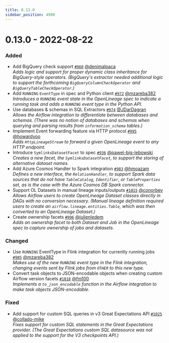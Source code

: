 ```yaml
---
title: 0.13.0
sidebar_position: 4980
---
```


# 0.13.0 - 2022-08-22

### Added

* Add BigQuery check support [`#960`](https://github.com/OpenLineage/OpenLineage/pull/960) [@denimalpaca](https://github.com/denimalpaca)  
    *Adds logic and support for proper dynamic class inheritance for BigQuery-style operators. (BigQuery's extractor needed additional logic to support the forthcoming `BigQueryColumnCheckOperator` and `BigQueryTableCheckOperator`.)*
* Add `RUNNING` `EventType` in spec and Python client [`#972`](https://github.com/OpenLineage/OpenLineage/pull/972) [@mzareba382](https://github.com/mzareba382)  
    *Introduces a `RUNNING` event state in the OpenLineage spec to indicate a running task and adds a `RUNNING` event type in the Python API.*
* Use databases & schemas in SQL Extractors [`#974`](https://github.com/OpenLineage/OpenLineage/pull/974) [@JDarDagran](https://github.com/JDarDagran)  
    *Allows the Airflow integration to differentiate between databases and schemas. (There was no notion of databases and schemas when querying and parsing results from `information_schema` tables.)*
* Implement Event forwarding feature via HTTP protocol [`#995`](https://github.com/OpenLineage/OpenLineage/pull/995) [@howardyoo](https://github.com/howardyoo)  
    *Adds `HttpLineageStream` to forward a given OpenLineage event to any HTTP endpoint.*
* Introduce `SymlinksDatasetFacet` to spec [`#936`](https://github.com/OpenLineage/OpenLineage/pull/936) [@pawel-big-lebowski](https://github.com/pawel-big-lebowski)  
    *Creates a new facet, the `SymlinksDatasetFacet`, to support the storing of alternative dataset names.*
* Add Azure Cosmos Handler to Spark integration [`#983`](https://github.com/OpenLineage/OpenLineage/pull/983) [@hmoazam](https://github.com/hmoazam)  
    *Defines a new interface, the `RelationHandler`, to support Spark data sources that do not have `TableCatalog`, `Identifier`, or `TableProperties` set, as is the case with the Azure Cosmos DB Spark connector.*
* Support OL Datasets in manual lineage inputs/outputs [`#1015`](https://github.com/OpenLineage/OpenLineage/pull/1015) [@conorbev](https://github.com/conorbev)  
    *Allows Airflow users to create OpenLineage Dataset classes directly in DAGs with no conversion necessary. (Manual lineage definition required users to create an `airflow.lineage.entities.Table`, which was then converted to an OpenLineage Dataset.)* 
* Create ownership facets [`#996`](https://github.com/OpenLineage/OpenLineage/pull/996) [@julienledem](https://github.com/julienledem)  
    *Adds an ownership facet to both Dataset and Job in the OpenLineage spec to capture ownership of jobs and datasets.*

### Changed
* Use `RUNNING` EventType in Flink integration for currently running jobs [`#985`](https://github.com/OpenLineage/OpenLineage/pull/985) [@mzareba382](https://github.com/mzareba382)  
    *Makes use of the new `RUNNING` event type in the Flink integration, changing events sent by Flink jobs from `OTHER` to this new type.*
* Convert task objects to JSON-encodable objects when creating custom Airflow version facets [`#1018`](https://github.com/OpenLineage/OpenLineage/pull/1018) [@fm100](https://github.com/fm100)  
    *Implements a `to_json_encodable` function in the Airflow integration to make task objects JSON-encodable.*

### Fixed
* Add support for custom SQL queries in v3 Great Expectations API [`#1025`](https://github.com/OpenLineage/OpenLineage/pull/1025) [@collado-mike](https://github.com/collado-mike)  
    *Fixes support for custom SQL statements in the Great Expectations provider. (The Great Expectations custom SQL datasource was not applied to the support for the V3 checkpoints API.)*